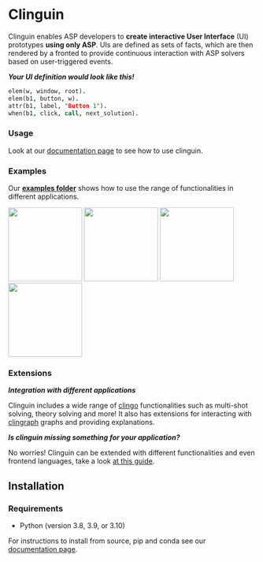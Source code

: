 # Clinguin

Clinguin enables ASP developers to **create interactive User Interface** (UI) prototypes **using only ASP**.
UIs are defined as sets of facts,  which are then rendered by a fronted to provide continuous interaction with ASP solvers based on user-triggered events.

***Your UI definition would look like this!***

```prolog
elem(w, window, root).
elem(b1, button, w).
attr(b1, label, "Button 1").
when(b1, click, call, next_solution).
```

### Usage

Look at our [documentation page](https://clinguin.readthedocs.io/en/latest/) to see how to use clinguin.

### Examples

Our **[examples folder](https://github.com/potassco/clinguin/tree/master/examples)** shows how to use the range of functionalities in different applications.

<img src="https://github.com/potassco/clinguin/blob/master/examples/angular/placement/out1.png?raw=true" height="150">
<img src="https://github.com/potassco/clinguin/blob/master/examples/angular/graph_coloring/out2.png?raw=true" height="150">
<img src="https://github.com/potassco/clinguin/blob/master/examples/angular/sudoku/out1.png?raw=true" height="150">
<img src="https://github.com/potassco/clinguin/blob/master/examples/angular/jobshop/out.png?raw=true" height="150">


### Extensions

***Integration with different applications***

Clinguin includes a wide range of [clingo](https://potassco.org/clingo/) functionalities such as multi-shot solving, theory solving and more! It also has extensions for interacting with [clingraph](https://clinguin.readthedocs.io/en/latest/clinguin/installation.html) graphs and providing explanations.


***Is clinguin missing something for your application?***

No worries! Clinguin can be extended with different functionalities and even frontend languages, take a look [at this guide](https://clinguin.readthedocs.io/en/latest/clinguin/backends.html#creating-your-own-backend).


## Installation

### Requirements

- Python (version 3.8, 3.9, or 3.10)

For instructions to install from source, pip and conda see our [documentation page](https://clinguin.readthedocs.io/en/latest/clinguin/installation.html).
